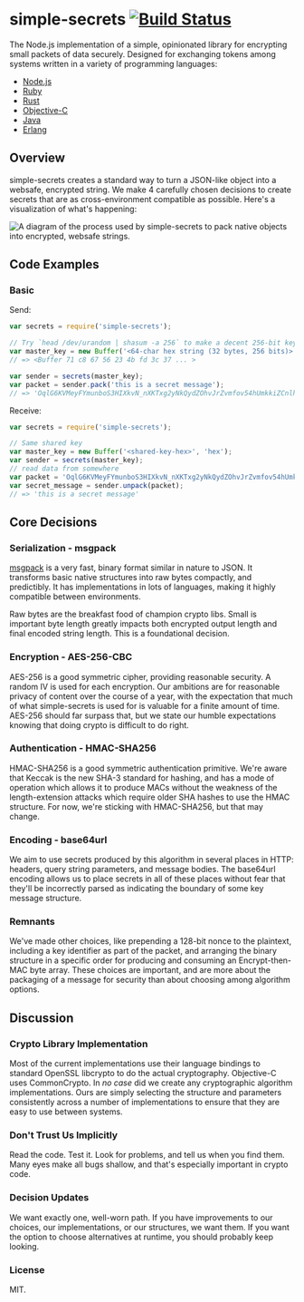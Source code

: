 
# simple-secrets [![Build Status](https://travis-ci.org/timshadel/simple-secrets.png?branch=master)](https://travis-ci.org/timshadel/simple-secrets)

The Node.js implementation of a simple, opinionated library for encrypting small packets of data securely. Designed for exchanging tokens among systems written in a variety of programming languages:

* [Node.js](https://github.com/timshadel/simple-secrets)
* [Ruby](https://github.com/timshadel/simple-secrets.rb)
* [Rust](https://github.com/timshadel/simple-secrets.rs)
* [Objective-C](https://github.com/timshadel/SimpleSecrets)
* [Java](https://github.com/timshadel/simple-secrets.java)
* [Erlang](https://github.com/CamShaft/simple_secrets.erl)

## Overview

simple-secrets creates a standard way to turn a JSON-like object into a websafe, encrypted string. We make 4 carefully chosen decisions to create secrets that are as cross-environment compatible as possible.  Here's a visualization of what's happening:

![A diagram of the process used by simple-secrets to pack native objects into encrypted, websafe strings.][packing]

[packing]: ./simple-secrets-packing.png "Overview of simple-secrets packing process"

## Code Examples

### Basic

Send:

```js
var secrets = require('simple-secrets');

// Try `head /dev/urandom | shasum -a 256` to make a decent 256-bit key
var master_key = new Buffer('<64-char hex string (32 bytes, 256 bits)>', 'hex');
// => <Buffer 71 c8 67 56 23 4b fd 3c 37 ... >

var sender = secrets(master_key);
var packet = sender.pack('this is a secret message');
// => 'OqlG6KVMeyFYmunboS3HIXkvN_nXKTxg2yNkQydZOhvJrZvmfov54hUmkkiZCnlhzyrlwOJkbV7XnPPbqvdzZ6TsFOO5YdmxjxRksZmeIhbhLaMiDbfsOuSY1dBn_ZgtYCw-FRIM'
```

Receive:

```js
var secrets = require('simple-secrets');

// Same shared key
var master_key = new Buffer('<shared-key-hex>', 'hex');
var sender = secrets(master_key);
// read data from somewhere
var packet = 'OqlG6KVMeyFYmunboS3HIXkvN_nXKTxg2yNkQydZOhvJrZvmfov54hUmkkiZCnlhzyrlwOJkbV7XnPPbqvdzZ6TsFOO5YdmxjxRksZmeIhbhLaMiDbfsOuSY1dBn_ZgtYCw-FRIM'
var secret_message = sender.unpack(packet);
// => 'this is a secret message'
```

## Core Decisions

### Serialization - msgpack

[msgpack][msgpack] is a very fast, binary format similar in nature to JSON. It transforms basic native structures into raw bytes compactly, and predictibly. It has implementations in lots of languages, making it highly compatible between environments.

Raw bytes are the breakfast food of champion crypto libs. Small is important byte length greatly impacts both encrypted output length and final encoded string length. This is a foundational decision.

[msgpack]: http://msgpack.org

### Encryption - AES-256-CBC

AES-256 is a good symmetric cipher, providing reasonable security. A random IV is used for each encryption. Our ambitions are for reasonable privacy of content over the course of a year, with the expectation that much of what simple-secrets is used for is valuable for a finite amount of time. AES-256 should far surpass that, but we state our humble expectations knowing that doing crypto is difficult to do right.

### Authentication - HMAC-SHA256

HMAC-SHA256 is a good symmetric authentication primitive. We're aware that Keccak is the new SHA-3 standard for hashing, and has a mode of operation which allows it to produce MACs without the weakness of the length-extension attacks which require older SHA hashes to use the HMAC structure. For now, we're sticking with HMAC-SHA256, but that may change.

### Encoding - base64url

We aim to use secrets produced by this algorithm in several places in HTTP: headers, query string parameters, and message bodies. The base64url encoding allows us to place secrets in all of these places without fear that they'll be incorrectly parsed as indicating the boundary of some key message structure.

### Remnants

We've made other choices, like prepending a 128-bit nonce to the plaintext, including a key identifier as part of the packet, and arranging the binary structure in a specific order for producing and consuming an Encrypt-then-MAC byte array. These choices are important, and are more about the packaging of a message for security than about choosing among algorithm options.

## Discussion

### Crypto Library Implementation

Most of the current implementations use their language bindings to standard OpenSSL libcrypto to do the actual cryptography. Objective-C uses CommonCrypto. In *no case* did we create any cryptographic algorithm implementations. Ours are simply selecting the structure and parameters consistently across a number of implementations to ensure that they are easy to use between systems.

### Don't Trust Us Implicitly

Read the code. Test it. Look for problems, and tell us when you find them. Many eyes make all bugs shallow, and that's especially important in crypto code.

### Decision Updates

We want exactly one, well-worn path. If you have improvements to our choices, our implementations, or our structures, we want them. If you want the option to choose alternatives at runtime, you should probably keep looking.

### License 

MIT.
